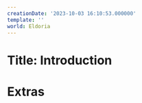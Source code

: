 ```yaml
---
creationDate: '2023-10-03 16:10:53.000000'
template: ''
world: Eldoria
---
```

# Title: Introduction



# Extras

